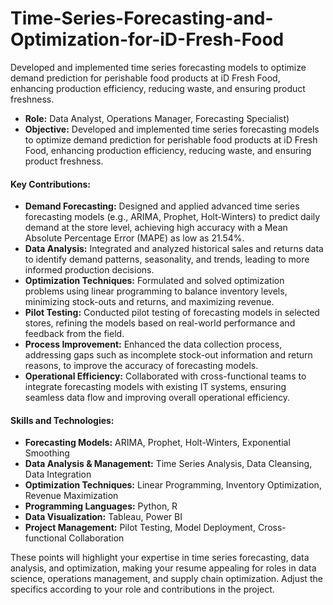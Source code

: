# Time-Series-Forecasting-and-Optimization-for-iD-Fresh-Food
Developed and implemented time series forecasting models to optimize demand prediction for perishable food products at iD Fresh Food, enhancing production efficiency, reducing waste, and ensuring product freshness.

- **Role:** Data Analyst, Operations Manager, Forecasting Specialist)
- **Objective:** Developed and implemented time series forecasting models to optimize demand prediction for perishable food products at iD Fresh Food, enhancing production efficiency, reducing waste, and ensuring product freshness.

#### **Key Contributions:**
- **Demand Forecasting:** Designed and applied advanced time series forecasting models (e.g., ARIMA, Prophet, Holt-Winters) to predict daily demand at the store level, achieving high accuracy with a Mean Absolute Percentage Error (MAPE) as low as 21.54%.
- **Data Analysis:** Integrated and analyzed historical sales and returns data to identify demand patterns, seasonality, and trends, leading to more informed production decisions.
- **Optimization Techniques:** Formulated and solved optimization problems using linear programming to balance inventory levels, minimizing stock-outs and returns, and maximizing revenue.
- **Pilot Testing:** Conducted pilot testing of forecasting models in selected stores, refining the models based on real-world performance and feedback from the field.
- **Process Improvement:** Enhanced the data collection process, addressing gaps such as incomplete stock-out information and return reasons, to improve the accuracy of forecasting models.
- **Operational Efficiency:** Collaborated with cross-functional teams to integrate forecasting models with existing IT systems, ensuring seamless data flow and improving overall operational efficiency.

#### **Skills and Technologies:**
- **Forecasting Models:** ARIMA, Prophet, Holt-Winters, Exponential Smoothing
- **Data Analysis & Management:** Time Series Analysis, Data Cleansing, Data Integration
- **Optimization Techniques:** Linear Programming, Inventory Optimization, Revenue Maximization
- **Programming Languages:** Python, R
- **Data Visualization:** Tableau, Power BI
- **Project Management:** Pilot Testing, Model Deployment, Cross-functional Collaboration

These points will highlight your expertise in time series forecasting, data analysis, and optimization, making your resume appealing for roles in data science, operations management, and supply chain optimization. Adjust the specifics according to your role and contributions in the project.
